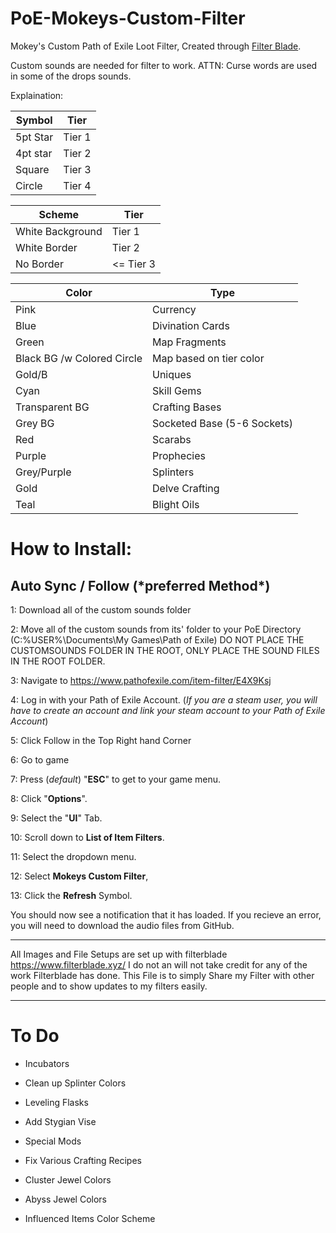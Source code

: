 # PoE-Mokeys-Custom-Filter
Mokey's Custom Path of Exile Loot Filter, Created through [Filter Blade](https://www.filterblade.xyz/).

Custom sounds are needed for filter to work.
ATTN: Curse words are used in some of the drops sounds.

Explaination:

| Symbol | Tier |
| ------------- | ------------- |
| 5pt Star  | Tier 1  |
| 4pt star  | Tier 2  |
| Square  | Tier 3  |
| Circle | Tier 4   |

| Scheme | Tier |
| ------------- | ------------- |
| White Background  | Tier 1  |
| White Border  | Tier 2  |
| No Border  | <= Tier 3  |


| Color | Type |
| ------------- | ------------- |
| Pink  | Currency  |
| Blue  | Divination Cards  |
| Green  | Map Fragments  |
| Black BG /w Colored Circle | Map based on tier color   |
| Gold/B  | Uniques  |
| Cyan  | Skill Gems  |
| Transparent BG  | Crafting Bases  |
| Grey BG  | Socketed Base (5-6 Sockets)  |
| Red  | Scarabs  |
| Purple  | Prophecies  |
| Grey/Purple  | Splinters  |
| Gold  | Delve Crafting  |
| Teal  | Blight Oils  |

<h1>How to Install:</h1>

<h2>Auto Sync / Follow  (*preferred Method*) </h2>

1: Download all of the custom sounds folder

2: Move all of the custom sounds from its' folder to your PoE Directory (C:\%USER%\Documents\My Games\Path of Exile) DO NOT PLACE THE CUSTOMSOUNDS FOLDER IN THE ROOT, ONLY PLACE THE SOUND FILES IN THE ROOT FOLDER.

3: Navigate to https://www.pathofexile.com/item-filter/E4X9Ksj

4: Log in with your Path of Exile Account. (*If you are a steam user, you will have to create an account and link your steam account to your Path of Exile Account*)

5: Click Follow in the Top Right hand Corner

6: Go to game

7: Press (*default*) "**ESC**" to get to your game menu.

8: Click "**Options**".

9: Select the "**UI**" Tab.

10: Scroll down to **List of Item Filters**. 

11: Select the dropdown menu.

12: Select **Mokeys Custom Filter**,

13: Click the **Refresh** Symbol.

You should now see a notification that it has loaded. If you recieve an error, you will need to download the audio files from GitHub.





---
All Images and File Setups are set up with filterblade https://www.filterblade.xyz/ I do not an will not take credit for any of the work Filterblade has done. This File is to simply Share my Filter with other people and to show updates to my filters easily.


---
<h1>To Do</h1>

* Incubators

* Clean up Splinter Colors

* Leveling Flasks

* Add Stygian Vise

* Special Mods

* Fix Various Crafting Recipes

* Cluster Jewel Colors

* Abyss Jewel Colors

* Influenced Items Color Scheme

